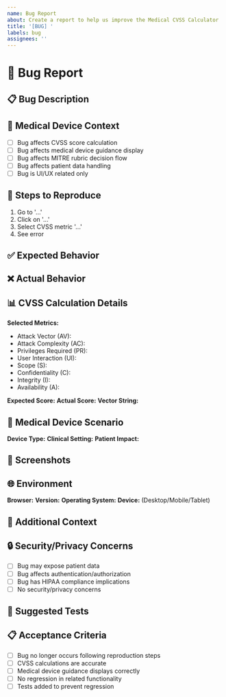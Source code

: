 ```yaml
---
name: Bug Report
about: Create a report to help us improve the Medical CVSS Calculator
title: '[BUG] '
labels: bug
assignees: ''
---
```


# 🐛 Bug Report

## 📋 Bug Description
<!-- A clear and concise description of what the bug is -->

## 🏥 Medical Device Context
<!-- If this bug affects medical device CVSS calculation -->
- [ ] Bug affects CVSS score calculation
- [ ] Bug affects medical device guidance display
- [ ] Bug affects MITRE rubric decision flow
- [ ] Bug affects patient data handling
- [ ] Bug is UI/UX related only

## 🔄 Steps to Reproduce
1. Go to '...'
2. Click on '...'
3. Select CVSS metric '...'
4. See error

## ✅ Expected Behavior
<!-- A clear and concise description of what you expected to happen -->

## ❌ Actual Behavior
<!-- A clear and concise description of what actually happened -->

## 📊 CVSS Calculation Details
<!-- If bug is related to CVSS calculation -->
**Selected Metrics:**
- Attack Vector (AV): 
- Attack Complexity (AC): 
- Privileges Required (PR): 
- User Interaction (UI): 
- Scope (S): 
- Confidentiality (C): 
- Integrity (I): 
- Availability (A): 

**Expected Score:** 
**Actual Score:** 
**Vector String:** 

## 🏥 Medical Device Scenario
<!-- If applicable, describe the medical device scenario being evaluated -->
**Device Type:** 
**Clinical Setting:** 
**Patient Impact:** 

## 📸 Screenshots
<!-- If applicable, add screenshots to help explain your problem -->

## 🌐 Environment
**Browser:** 
**Version:** 
**Operating System:** 
**Device:** (Desktop/Mobile/Tablet)

## 📝 Additional Context
<!-- Add any other context about the problem here -->

## 🔒 Security/Privacy Concerns
<!-- Mark if this bug has security or privacy implications -->
- [ ] Bug may expose patient data
- [ ] Bug affects authentication/authorization
- [ ] Bug has HIPAA compliance implications
- [ ] No security/privacy concerns

## 🧪 Suggested Tests
<!-- If you can suggest specific test cases to verify the fix -->

## 📋 Acceptance Criteria
<!-- What needs to be true for this bug to be considered fixed -->
- [ ] Bug no longer occurs following reproduction steps
- [ ] CVSS calculations are accurate
- [ ] Medical device guidance displays correctly
- [ ] No regression in related functionality
- [ ] Tests added to prevent regression